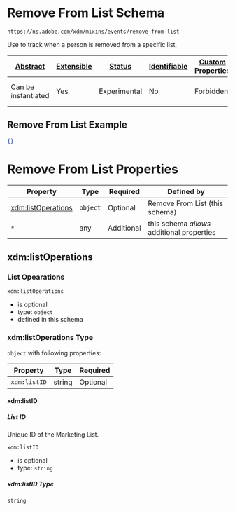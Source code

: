 
# Remove From List Schema

```
https://ns.adobe.com/xdm/mixins/events/remove-from-list
```

Use to track when a person is removed from a specific list.

| [Abstract](../../../../abstract.md) | [Extensible](../../../../extensions.md) | [Status](../../../../status.md) | [Identifiable](../../../../id.md) | [Custom Properties](../../../../extensions.md) | [Additional Properties](../../../../extensions.md) | Defined In |
|-------------------------------------|-----------------------------------------|---------------------------------|-----------------------------------|------------------------------------------------|----------------------------------------------------|------------|
| Can be instantiated | Yes | Experimental | No | Forbidden | Permitted | [fieldgroups/experience-event/events/remove-from-list.schema.json](fieldgroups/experience-event/events/remove-from-list.schema.json) |

## Remove From List Example
```json
{}
```

# Remove From List Properties

| Property | Type | Required | Defined by |
|----------|------|----------|------------|
| [xdm:listOperations](#xdmlistoperations) | `object` | Optional | Remove From List (this schema) |
| `*` | any | Additional | this schema *allows* additional properties |

## xdm:listOperations
### List Opearations

`xdm:listOperations`
* is optional
* type: `object`
* defined in this schema

### xdm:listOperations Type


`object` with following properties:


| Property | Type | Required |
|----------|------|----------|
| `xdm:listID`| string | Optional |



#### xdm:listID
##### List ID

Unique ID of the Marketing List.

`xdm:listID`
* is optional
* type: `string`

##### xdm:listID Type


`string`










